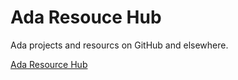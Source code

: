# Ada Resouce Hub

Ada projects and resourcs on GitHub and elsewhere.

[Ada Resource Hub](https://the-arh.github.io)
